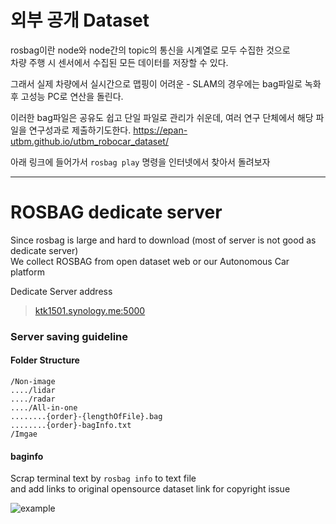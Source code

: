 # 외부 공개 Dataset
rosbag이란 node와 node간의 topic의 통신을 시계열로 모두 수집한 것으로   
차량 주행 시 센서에서 수집된 모든 데이터를 저장할 수 있다.

그래서 실제 차량에서 실시간으로 맵핑이 어려운 - SLAM의 경우에는 bag파일로 녹화 후 고성능 PC로 연산을 돌린다.

이러한 bag파일은 공유도 쉽고 단일 파일로 관리가 쉬운데, 여러 연구 단체에서 해당 파일을 연구성과로 제출하기도한다.
https://epan-utbm.github.io/utbm_robocar_dataset/

아래 링크에 들어가서 `rosbag play` 명령을 인터넷에서 찾아서 돌려보자

---
# ROSBAG dedicate server

Since rosbag is large and hard to download (most of server is not good as dedicate server)   
We collect ROSBAG from open dataset web or our Autonomous Car platform

Dedicate Server address
> [ktk1501.synology.me:5000](http://ktk1501.synology.me:5000)

### Server saving guideline

#### Folder Structure
```
/Non-image
..../lidar
..../radar
..../All-in-one
........{order}-{lengthOfFile}.bag
........{order}-bagInfo.txt
/Imgae
```

#### baginfo
Scrap terminal text by `rosbag info` to text file   
and add links to original opensource dataset link for copyright issue


![example](https://i.imgur.com/ArmzfZ6.png)
